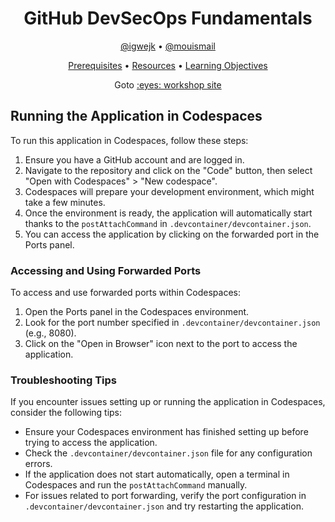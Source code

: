 <!-- markdownlint-disable MD033 -->

<h1 align="center">GitHub DevSecOps Fundamentals</h1>

<p align="center"><a href="https://github.com/igwejk">@igwejk</a> • <a href="https://github.com/mouismail">@mouismail</a></p>

<p align="center">
  <a href="https://githubuniverseworkshops.github.io/github-devsecops-fundamentals/prerequisites">Prerequisites</a> •
  <a href="https://githubuniverseworkshops.github.io/github-devsecops-fundamentals/#resources">Resources</a> •
  <a href="https://githubuniverseworkshops.github.io/github-devsecops-fundamentals/#learning-objectives">Learning Objectives</a>
</p>

<p align="center">
Goto <a style="font-weight=bold" href="https://githubuniverseworkshops.github.io/github-devsecops-fundamentals">:eyes: workshop site</a>
</p>

## Running the Application in Codespaces

To run this application in Codespaces, follow these steps:

1. Ensure you have a GitHub account and are logged in.
2. Navigate to the repository and click on the "Code" button, then select "Open with Codespaces" > "New codespace".
3. Codespaces will prepare your development environment, which might take a few minutes.
4. Once the environment is ready, the application will automatically start thanks to the `postAttachCommand` in `.devcontainer/devcontainer.json`.
5. You can access the application by clicking on the forwarded port in the Ports panel.

### Accessing and Using Forwarded Ports

To access and use forwarded ports within Codespaces:

1. Open the Ports panel in the Codespaces environment.
2. Look for the port number specified in `.devcontainer/devcontainer.json` (e.g., 8080).
3. Click on the "Open in Browser" icon next to the port to access the application.

### Troubleshooting Tips

If you encounter issues setting up or running the application in Codespaces, consider the following tips:

- Ensure your Codespaces environment has finished setting up before trying to access the application.
- Check the `.devcontainer/devcontainer.json` file for any configuration errors.
- If the application does not start automatically, open a terminal in Codespaces and run the `postAttachCommand` manually.
- For issues related to port forwarding, verify the port configuration in `.devcontainer/devcontainer.json` and try restarting the application.

